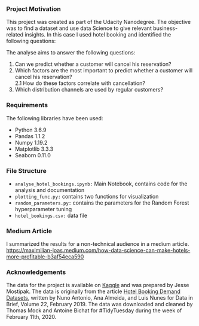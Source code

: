 ### Project Motivation

This project was created as part of the Udacity Nanodegree.
The objective was to find a dataset and use data Science to give relevant business-related insights.
In this case I used hotel booking and identified the following questions:

The analyse aims to answer the following questions:
1. Can we predict whether a customer will cancel his reservation?
2. Which factors are the most important to predict whether a customer will cancel his reservation?\
  2.1 How do these factors correlate with cancellation?
3. Which distribution channels are used by regular customers?

### Requirements
The following libraries have been used:
*  Python 3.6.9
*  Pandas 1.1.2
*  Numpy 1.19.2
*  Matplotlib 3.3.3
*  Seaborn 0.11.0 

### File Structure
*  `analyse_hotel_bookings.ipynb:` Main Notebook, contains code for the analysis and documentation
*  `plotting_func.py:` contains two functions for visualization
*  `random_parameters.py:` contains the parameters for the Random Forest hyperparameter tuning
*  `hotel_bookings.csv:` data file

### Medium Article
I summarized the results for a non-technical audience in a medium article.
https://maximilian-joas.medium.com/how-data-science-can-make-hotels-more-profitable-b3af54eca590

### Acknowledgements
The data for the project is available on [Kaggle](https://www.kaggle.com/jessemostipak/hotel-booking-demand) and was prepared by Jesse Mostipak.
The data is originally from the article [Hotel Booking Demand Datasets](https://www.sciencedirect.com/science/article/pii/S2352340918315191), written by Nuno Antonio, Ana Almeida, and Luis Nunes for Data in Brief, Volume 22, February 2019. The data was downloaded and cleaned by Thomas Mock and Antoine Bichat for #TidyTuesday during the week of February 11th, 2020.
